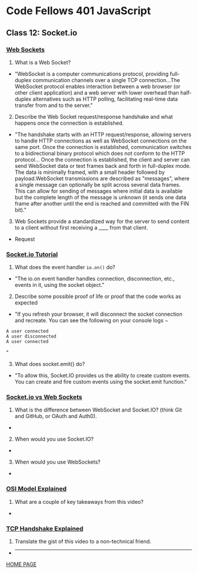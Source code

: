 # Code Fellows 401 JavaScript

## Class 12: Socket.io

### [Web Sockets](https://en.wikipedia.org/wiki/WebSocket)

1. What is a Web Socket?

- "WebSocket is a computer communications protocol, providing full-duplex communication channels over a single TCP connection...The WebSocket protocol enables interaction between a web browser (or other client application) and a web server with lower overhead than half-duplex alternatives such as HTTP polling, facilitating real-time data transfer from and to the server."

2. Describe the Web Socket request/response handshake and what happens once the connection is established.

- "The handshake starts with an HTTP request/response, allowing servers to handle HTTP connections as well as WebSocket connections on the same port. Once the connection is established, communication switches to a bidirectional binary protocol which does not conform to the HTTP protocol... Once the connection is established, the client and server can send WebSocket data or text frames back and forth in full-duplex mode. The data is minimally framed, with a small header followed by payload.WebSocket transmissions are described as "messages", where a single message can optionally be split across several data frames. This can allow for sending of messages where initial data is available but the complete length of the message is unknown (it sends one data frame after another until the end is reached and committed with the FIN bit)."

3. Web Sockets provide a standardized way for the server to send content to a client without first receiving a \_\_\_\_ from that client.

- Request

### [Socket.io Tutorial](https://www.tutorialspoint.com/socket.io/)

1. What does the event handler `io.on()` do?

- "The io.on event handler handles connection, disconnection, etc., events in it, using the socket object."

2. Describe some possible proof of life or proof that the code works as expected

- "If you refresh your browser, it will disconnect the socket connection and recreate. You can see the following on your console logs −

```
A user connected
A user disconnected
A user connected
```

"

3. What does socket.emit() do?

- "To allow this, Socket.IO provides us the ability to create custom events. You can create and fire custom events using the socket.emit function."

### [Socket.io vs Web Sockets](https://www.educba.com/websocket-vs-socket-io/)

1. What is the difference between WebSocket and Socket.IO? (think Git and GitHub, or OAuth and Auth0).

-

2. When would you use Socket.IO?

-

3. When would you use WebSockets?

-

### [OSI Model Explained](https://www.educba.com/websocket-vs-socket-io/)

1. What are a couple of key takeaways from this video?

-

### [TCP Handshake Explained](https://www.educba.com/websocket-vs-socket-io/)

1. Translate the gist of this video to a non-technical friend.

- ***

[HOME PAGE](https://getullrichordietrying.github.io/reading-notes/)

```

```
